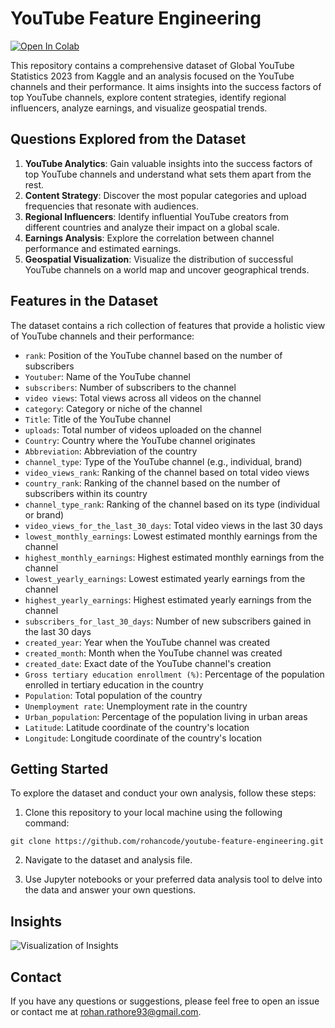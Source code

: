 # YouTube Feature Engineering

[![Open In Colab](https://colab.research.google.com/assets/colab-badge.svg)](https://colab.research.google.com/github/rohancode/youtube-feature-engineering/blob/main/YouTube_Insights.ipynb)

This repository contains a comprehensive dataset of Global YouTube Statistics 2023 from Kaggle and an analysis focused on the YouTube channels and their performance. It aims insights into the success factors of top YouTube channels, explore content strategies, identify regional influencers, analyze earnings, and visualize geospatial trends.

## Questions Explored from the Dataset

1. **YouTube Analytics**: Gain valuable insights into the success factors of top YouTube channels and understand what sets them apart from the rest.
2. **Content Strategy**: Discover the most popular categories and upload frequencies that resonate with audiences.
3. **Regional Influencers**: Identify influential YouTube creators from different countries and analyze their impact on a global scale.
4. **Earnings Analysis**: Explore the correlation between channel performance and estimated earnings.
5. **Geospatial Visualization**: Visualize the distribution of successful YouTube channels on a world map and uncover geographical trends.

## Features in the Dataset

The dataset contains a rich collection of features that provide a holistic view of YouTube channels and their performance:

- `rank`: Position of the YouTube channel based on the number of subscribers
- `Youtuber`: Name of the YouTube channel
- `subscribers`: Number of subscribers to the channel
- `video views`: Total views across all videos on the channel
- `category`: Category or niche of the channel
- `Title`: Title of the YouTube channel
- `uploads`: Total number of videos uploaded on the channel
- `Country`: Country where the YouTube channel originates
- `Abbreviation`: Abbreviation of the country
- `channel_type`: Type of the YouTube channel (e.g., individual, brand)
- `video_views_rank`: Ranking of the channel based on total video views
- `country_rank`: Ranking of the channel based on the number of subscribers within its country
- `channel_type_rank`: Ranking of the channel based on its type (individual or brand)
- `video_views_for_the_last_30_days`: Total video views in the last 30 days
- `lowest_monthly_earnings`: Lowest estimated monthly earnings from the channel
- `highest_monthly_earnings`: Highest estimated monthly earnings from the channel
- `lowest_yearly_earnings`: Lowest estimated yearly earnings from the channel
- `highest_yearly_earnings`: Highest estimated yearly earnings from the channel
- `subscribers_for_last_30_days`: Number of new subscribers gained in the last 30 days
- `created_year`: Year when the YouTube channel was created
- `created_month`: Month when the YouTube channel was created
- `created_date`: Exact date of the YouTube channel's creation
- `Gross tertiary education enrollment (%)`: Percentage of the population enrolled in tertiary education in the country
- `Population`: Total population of the country
- `Unemployment rate`: Unemployment rate in the country
- `Urban_population`: Percentage of the population living in urban areas
- `Latitude`: Latitude coordinate of the country's location
- `Longitude`: Longitude coordinate of the country's location

## Getting Started

To explore the dataset and conduct your own analysis, follow these steps:

1. Clone this repository to your local machine using the following command:

```git clone https://github.com/rohancode/youtube-feature-engineering.git```

2. Navigate to the dataset and analysis file.

3. Use Jupyter notebooks or your preferred data analysis tool to delve into the data and answer your own questions.

## Insights

![Visualization of Insights](https://github.com/rohancode/youtube-feature-engineering/blob/main/YouTube_Insights.gif)

## Contact

If you have any questions or suggestions, please feel free to open an issue or contact me at rohan.rathore93@gmail.com.